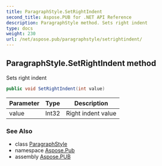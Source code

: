 ```yaml
---
title: ParagraphStyle.SetRightIndent
second_title: Aspose.PUB for .NET API Reference
description: ParagraphStyle method. Sets right indent
type: docs
weight: 230
url: /net/aspose.pub/paragraphstyle/setrightindent/
---
```

## ParagraphStyle.SetRightIndent method

Sets right indent

```csharp
public void SetRightIndent(int value)
```

| Parameter | Type | Description |
| --- | --- | --- |
| value | Int32 | Right indent value |

### See Also

* class [ParagraphStyle](../)
* namespace [Aspose.Pub](../../paragraphstyle/)
* assembly [Aspose.PUB](../../../)


